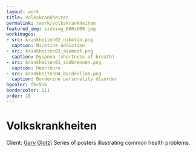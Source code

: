 ```yaml
---
layout: work
title: Volkskrankheiten
permalink: /work/volkskrankheiten
featured_img: sinking_600x600.jpg
workimages:
- src: krankheiten02_nikotin.png
  caption: Nicotine addiction
- src: krankheiten03_atemnot.png
  caption: Dyspnea (shortness of breath)
- src: krankheiten01_sodbrennen.png
  caption: Heartburn
- src: krankheiten04_borderline.png
  caption: Borderine personality disorder
bgcolor: fbc95b
bordercolor: 111
order: 16
---
```


# Volkskrankheiten

Client: [Gary Glotz](http://gary-glotz.de/)\\
Series of posters illustrating common health problems. 